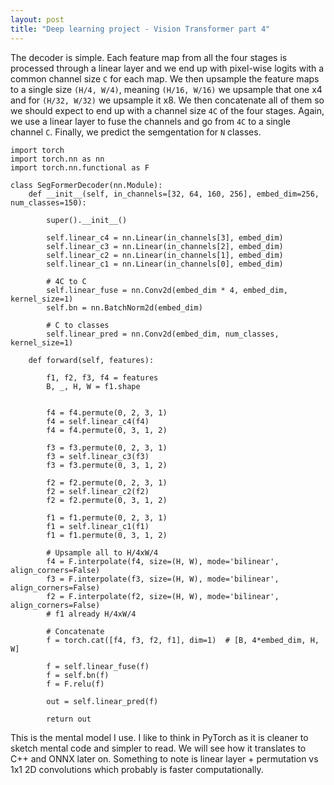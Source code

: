 ```yaml
---
layout: post
title: "Deep learning project - Vision Transformer part 4"
---
```


The decoder is simple. Each feature map from all the four stages is processed through a linear layer and we end up with pixel-wise logits with a common channel size `C` for each map. We then upsample the feature maps to a single size `(H/4, W/4)`, meaning `(H/16, W/16)` we upsample that one x4 and for `(H/32, W/32)` we upsample it x8.
We then concatenate all of them so we should expect to end up with a channel size `4C` of the four stages. Again, we use a linear layer to fuse the channels and go from `4C` to a single channel `C`. 
Finally, we predict the semgentation for `N` classes.

```
import torch
import torch.nn as nn
import torch.nn.functional as F

class SegFormerDecoder(nn.Module):
    def __init__(self, in_channels=[32, 64, 160, 256], embed_dim=256, num_classes=150):
    
        super().__init__()
        
        self.linear_c4 = nn.Linear(in_channels[3], embed_dim)
        self.linear_c3 = nn.Linear(in_channels[2], embed_dim)
        self.linear_c2 = nn.Linear(in_channels[1], embed_dim)
        self.linear_c1 = nn.Linear(in_channels[0], embed_dim)
        
        # 4C to C
        self.linear_fuse = nn.Conv2d(embed_dim * 4, embed_dim, kernel_size=1)
        self.bn = nn.BatchNorm2d(embed_dim)
        
        # C to classes
        self.linear_pred = nn.Conv2d(embed_dim, num_classes, kernel_size=1)
        
    def forward(self, features):
    
        f1, f2, f3, f4 = features
        B, _, H, W = f1.shape 
    
        
        f4 = f4.permute(0, 2, 3, 1)
        f4 = self.linear_c4(f4)
        f4 = f4.permute(0, 3, 1, 2)
        
        f3 = f3.permute(0, 2, 3, 1)
        f3 = self.linear_c3(f3)
        f3 = f3.permute(0, 3, 1, 2)
        
        f2 = f2.permute(0, 2, 3, 1)
        f2 = self.linear_c2(f2)
        f2 = f2.permute(0, 3, 1, 2)
        
        f1 = f1.permute(0, 2, 3, 1)
        f1 = self.linear_c1(f1)
        f1 = f1.permute(0, 3, 1, 2)
        
        # Upsample all to H/4xW/4
        f4 = F.interpolate(f4, size=(H, W), mode='bilinear', align_corners=False)
        f3 = F.interpolate(f3, size=(H, W), mode='bilinear', align_corners=False)
        f2 = F.interpolate(f2, size=(H, W), mode='bilinear', align_corners=False)
        # f1 already H/4xW/4
        
        # Concatenate
        f = torch.cat([f4, f3, f2, f1], dim=1)  # [B, 4*embed_dim, H, W]
        
        f = self.linear_fuse(f)
        f = self.bn(f)
        f = F.relu(f)
        
        out = self.linear_pred(f) 
        
        return out
```

This is the mental model I use. I like to think in PyTorch as it is cleaner to sketch mental code and simpler to read. We will see how it translates to C++ and ONNX later on.
Something to note is linear layer + permutation vs 1x1 2D convolutions which probably is faster computationally. 
